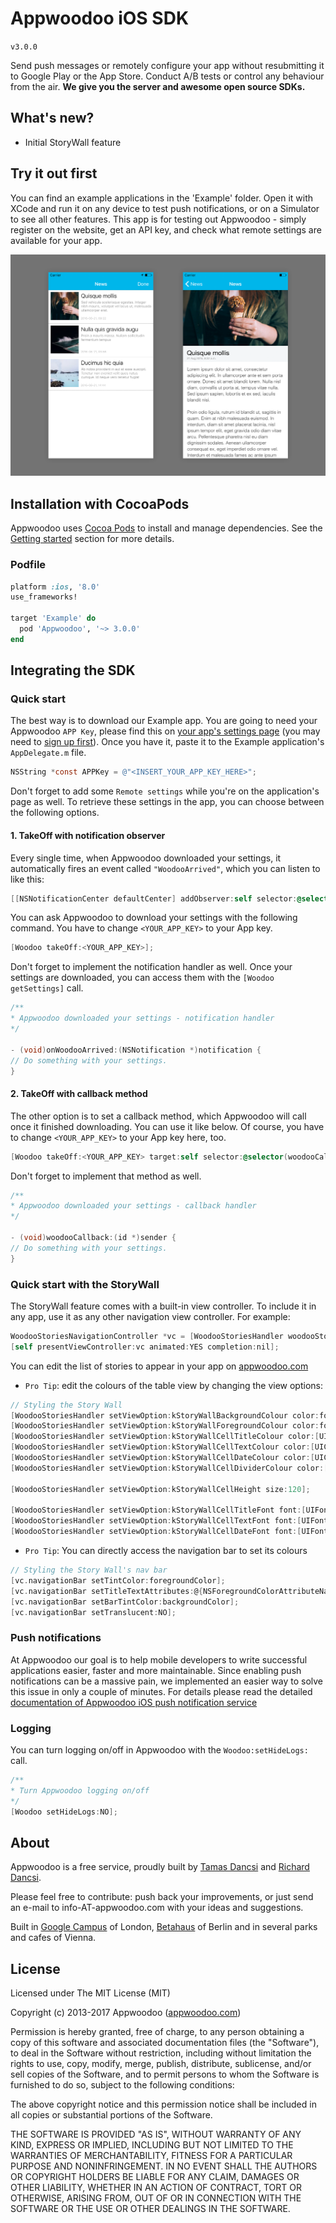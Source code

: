 # Appwoodoo iOS SDK

`v3.0.0`

Send push messages or remotely configure your app without resubmitting it to Google Play or the App Store. Conduct A/B tests or control any behaviour from the air. **We give you the server and awesome open source SDKs.**

## What's new?

* Initial StoryWall feature

## Try it out first

You can find an example applications in the 'Example' folder. Open it with XCode and run it on any device to test push notifications, or on a Simulator to see all other features. This app is for testing out Appwoodoo - simply register on the website, get an API key, and check what remote settings are available for your app.

   ![example app](Docs/example_app.png)

## Installation with CocoaPods

Appwoodoo uses [Cocoa Pods](https://cocoapods.org/) to install and manage dependencies. See the [Getting started](https://guides.cocoapods.org/using/getting-started.html) section for more details.

### Podfile

```ruby
platform :ios, '8.0'
use_frameworks!

target 'Example' do
  pod 'Appwoodoo', '~> 3.0.0'
end
```

## Integrating the SDK

### Quick start

The best way is to download our Example app. You are going to need your Appwoodoo `APP Key`, please find this on [your app's settings page](http://www.appwoodoo.com/woodoo/apps/) (you may need to [sign up first](http://www.appwoodoo.com/)). Once you have it, paste it to the Example application's `AppDelegate.m` file.

```objective-c
NSString *const APPKey = @"<INSERT_YOUR_APP_KEY_HERE>";
```

Don't forget to add some `Remote settings` while you're on the application's page as well. To retrieve these settings in the app, you can choose between the following options.

#### 1. TakeOff with notification observer

Every single time, when Appwoodoo downloaded your settings, it automatically fires an event called `"WoodooArrived"`, which you can listen to like this:

```objective-c
[[NSNotificationCenter defaultCenter] addObserver:self selector:@selector(onWoodooArrived:) name:@"WoodooArrived" object:nil];
```

You can ask Appwoodoo to download your settings with the following command. You have to change `<YOUR_APP_KEY>` to your App key.

```objective-c
[Woodoo takeOff:<YOUR_APP_KEY>];
```

Don't forget to implement the notification handler as well. Once your settings are downloaded, you can access them with the `[Woodoo getSettings]` call.


```objective-c
/**
* Appwoodoo downloaded your settings - notification handler
*/

- (void)onWoodooArrived:(NSNotification *)notification {
// Do something with your settings.
}
```

#### 2. TakeOff with callback method

The other option is to set a callback method, which Appwoodoo will call once it finished downloading. You can use it like below. Of course, you have to change `<YOUR_APP_KEY>` to your App key here, too.

```objective-c
[Woodoo takeOff:<YOUR_APP_KEY> target:self selector:@selector(woodooCallback:)];
```

Don't forget to implement that method as well.

```objective-c
/**
* Appwoodoo downloaded your settings - callback handler
*/

- (void)woodooCallback:(id *)sender {
// Do something with your settings.
}
```

### Quick start with the StoryWall

The StoryWall feature comes with a built-in view controller. To include it in any app, use it as
any other navigation view controller. For example:

```objective-c
WoodooStoriesNavigationController *vc = [WoodooStoriesHandler woodooStoriesNavigationController];
[self presentViewController:vc animated:YES completion:nil];
```

You can edit the list of stories to appear in your app on [appwoodoo.com](http://www.appwoodoo.com/)

* `Pro Tip`: edit the colours of the table view by changing the view options:

```objective-c
// Styling the Story Wall
[WoodooStoriesHandler setViewOption:kStoryWallBackgroundColour color:foregroundColor];  
[WoodooStoriesHandler setViewOption:kStoryWallForegroundColour color:foregroundColor];  
[WoodooStoriesHandler setViewOption:kStoryWallCellTitleColour color:[UIColor blackColor]];  
[WoodooStoriesHandler setViewOption:kStoryWallCellTextColour color:[UIColor grayColor]];  
[WoodooStoriesHandler setViewOption:kStoryWallCellDateColour color:[UIColor lightGrayColor]];  
[WoodooStoriesHandler setViewOption:kStoryWallCellDividerColour color:[UIColor colorWithWhite:0.8 alpha:1.0]];  

[WoodooStoriesHandler setViewOption:kStoryWallCellHeight size:120];  

[WoodooStoriesHandler setViewOption:kStoryWallCellTitleFont font:[UIFont systemFontOfSize:20.0 weight:UIFontWeightLight]];  
[WoodooStoriesHandler setViewOption:kStoryWallCellTextFont font:[UIFont systemFontOfSize:12.0 weight:UIFontWeightLight]];  
[WoodooStoriesHandler setViewOption:kStoryWallCellDateFont font:[UIFont systemFontOfSize:10.0 weight:UIFontWeightThin]];  
```

* `Pro Tip`: You can directly access the navigation bar to set its colours

```objective-c
// Styling the Story Wall's nav bar
[vc.navigationBar setTintColor:foregroundColor];  
[vc.navigationBar setTitleTextAttributes:@{NSForegroundColorAttributeName:foregroundColor}];  
[vc.navigationBar setBarTintColor:backgroundColor];  
[vc.navigationBar setTranslucent:NO];  
```

### Push notifications

At Appwoodoo our goal is to help mobile developers to write successful applications easier, faster and more maintainable. Since enabling push notifications can be a massive pain, we implemented an easier way to solve this issue in only a couple of minutes. For details please read the detailed [documentation of Appwoodoo iOS push notification service](http://www.appwoodoo.com/help/ios-push-notifications/)

### Logging

You can turn logging on/off in Appwoodoo with the `Woodoo:setHideLogs:` call.

```objective-c
/**
* Turn Appwoodoo logging on/off
*/
[Woodoo setHideLogs:NO];
```

## About

Appwoodoo is a free service, proudly built by [Tamas Dancsi](http://www.tamasdancsi.com/) and [Richard Dancsi](http://www.wimagguc.com/).

Please feel free to contribute: push back your improvements, or just send an e-mail to info-AT-appwoodoo.com with your ideas and suggestions.

Built in [Google Campus](http://www.campuslondon.com/) of London, [Betahaus](http://www.betahaus.de/) of Berlin and in several parks and cafes of Vienna.

## License

Licensed under The MIT License (MIT)

Copyright (c) 2013-2017 Appwoodoo ([appwoodoo.com](www.appwoodoo.com))

Permission is hereby granted, free of charge, to any person obtaining a copy
of this software and associated documentation files (the "Software"), to deal
in the Software without restriction, including without limitation the rights
to use, copy, modify, merge, publish, distribute, sublicense, and/or sell
copies of the Software, and to permit persons to whom the Software is
furnished to do so, subject to the following conditions:

The above copyright notice and this permission notice shall be included in
all copies or substantial portions of the Software.

THE SOFTWARE IS PROVIDED "AS IS", WITHOUT WARRANTY OF ANY KIND, EXPRESS OR IMPLIED, INCLUDING BUT NOT LIMITED TO THE WARRANTIES OF MERCHANTABILITY,
FITNESS FOR A PARTICULAR PURPOSE AND NONINFRINGEMENT. IN NO EVENT SHALL THE
AUTHORS OR COPYRIGHT HOLDERS BE LIABLE FOR ANY CLAIM, DAMAGES OR OTHER
LIABILITY, WHETHER IN AN ACTION OF CONTRACT, TORT OR OTHERWISE, ARISING FROM,
OUT OF OR IN CONNECTION WITH THE SOFTWARE OR THE USE OR OTHER DEALINGS IN
THE SOFTWARE.
